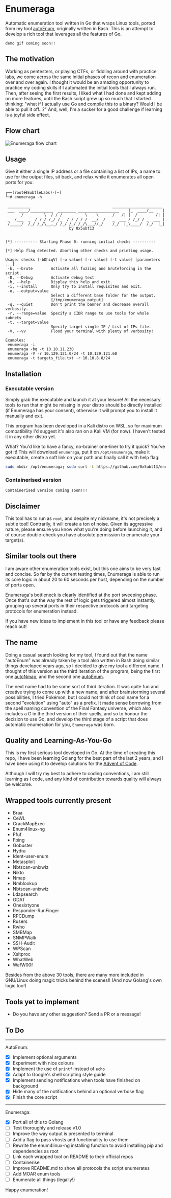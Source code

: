 # Enumeraga

Automatic enumeration tool written in Go that wraps Linux tools, ported from my tool [autoEnum](https://github.com/0x5ubt13/autoenum), originally written in Bash. This is an attempt to develop a rich tool that leverages all the features of Go.

    demo gif coming soon!!

## The motivation

Working as pentesters, or playing CTFs, or fiddling around with practice labs, we come across the same initial phases of recon and enumeration over and over again. I thought it would be an amazing opportunity to practice my coding skills if I automated the initial tools that I always run. Then, after seeing the first results, I liked what I had done and kept adding on more features, until the Bash script grew up so much that I started thinking: "what if I actually use Go and compile this to a binary? Would I be able to pull it off...?" And, well, I'm a sucker for a good challenge if learning is a joyful side effect.

## Flow chart

![Enumeraga flow chart](./img/enumeraga_flow_chart.png)


## Usage

Give it either a single IP address or a file containing a list of IPs, a name to use for the output files, sit back, and relax while it enumerates all open ports for you:

    ┌──(root㉿SubtleLabs)-[~]
    └─# enumeraga -h
    
     __________                                    ______________________
     ___  ____/__________  ________ __________________    |_  ____/__    |
     __  __/  __  __ \  / / /_  __ `__ \  _ \_  ___/_  /| |  / __ __  /| |
     _  /___  _  / / / /_/ /_  / / / / /  __/  /   _  ___ / /_/ / _  ___ |
     /_____/  /_/ /_/\__,_/ /_/ /_/ /_/\___//_/    /_/  |_\____/  /_/  |_|
                                by 0x5ubt13                           
    
    
    [*] ---------- Starting Phase 0: running initial checks ----------
    
    [*] Help flag detected. Aborting other checks and printing usage.
    
    Usage: checks [-bDhiqV] [-o value] [-r value] [-t value] [parameters ...]
     -b, --brute        Activate all fuzzing and bruteforcing in the script.
     -D, --Debug        Activate debug text
     -h, --help         Display this help and exit.
     -i, --install      Only try to install requisites and exit.
     -o, --output=value
                        Select a different base folder for the output.
                        [/tmp/enumeraga_output]
     -q, --quiet        Don't print the banner and decrease overall verbosity.
     -r, --range=value  Specify a CIDR range to use tools for whole subnets
     -t, --target=value
                        Specify target single IP / List of IPs file.
     -V, --vv           Flood your terminal with plenty of verbosity!
    
    Examples:
     enumeraga -i
     enumeraga -bq -t 10.10.11.230
     enumeraga -V -r 10.129.121.0/24 -t 10.129.121.60
     enumeraga -t targets_file.txt -r 10.10.8.0/24

## Installation

### Executable version

Simply grab the executable and launch it at your leisure! All the necessary tools to run that might be missing in your distro should be directly installed (if Enumeraga has your consent), otherwise it will prompt you to install it manually and exit.

This program has been developed in a Kali distro on WSL, so for maximum compatibility I'd suggest it's also ran on a Kali VM (for now). I haven't tested it in any other distro yet.

What? You'd like to have a fancy, no-brainer one-liner to try it quick? You've got it! This will download `enumeraga`, put it on `/opt/enumeraga`, make it executable, create a soft link on your path and finally call it with help flag:

~~~sh
sudo mkdir /opt/enumeraga; sudo curl -L https://github.com/0x5ubt13/enumeraga/releases/download/v0.1.4-beta/enumeraga_v0.1.4-beta -o /opt/enumeraga/enumeraga; sudo chmod +x /opt/enumeraga/enumeraga; sudo ln -s /opt/enumeraga/enumeraga /usr/bin/enumeraga; enumeraga -h
~~~

### Containerised version

    Containerised version coming soon!!!

## Disclaimer

This tool has to run as `root`, and despite my nickname, it's not precisely a subtle tool! Contrarily, it will create a ton of noise. Given its aggressive nature, please ensure you know what you're doing before launching it, and of course double-check you have absolute permission to enumerate your target(s). 

## Similar tools out there

I am aware other enumeration tools exist, but this one aims to be very fast and concise. So far by the current testing times, Enumeraga is able to run its core logic in about 20 to 60 seconds per host, depending on the number of ports open. 

Enumeraga's bottleneck is clearly identified at the port sweeping phase. Once that's out the way the rest of logic gets triggered almost instantly, grouping up several ports in their respective protocols and targeting protocols for enumeration instead.

If you have new ideas to implement in this tool or have any feedback please reach out!

## The name

Doing a casual search looking for my tool, I found out that the name "autoEnum" was already taken by a tool also written in Bash doing similar things developed years ago, so I decided to give my tool a different name. I thought of this version as the third iteration of the program, being the first one [autoNmap](https://github.com/0x5ubt13/myToolkit/tree/main/autoNmap), and the second one [autoEnum](https://github.com/0x5ubt13/autoenum).

The next name had to be some sort of third iteration. It was quite fun and creative trying to come up with a new name, and after brainstorming several possibilities, I tried Pokémon, but I could not think of cool name for a second "evolution" using "auto" as a prefix. It made sense borrowing from the spell naming convention of the Final Fantasy universe, which also includes a G in the third version of their spells, and so to honour the decision to use Go, and develop the third stage of a script that does automatic enumeration for you, `Enumeraga` was born.

## Quality and Learning-As-You-Go

This is my first serious tool developed in Go. At the time of creating this repo, I have been learning Golang for the best part of the last 2 years, and I have been using it to develop solutions for the [Advent of Code](https://adventofcode.com/).

Although I will try my best to adhere to coding conventions, I am still learning as I code, and any kind of contribution towards quality will always be welcome.

## Wrapped tools currently present

- Braa
- CeWL
- CrackMapExec
- Enum4linux-ng
- Ffuf
- Fping
- Gobuster
- Hydra
- Ident-user-enum
- Metasploit
- Nbtscan-unixwiz
- Nikto
- Nmap
- Nmblookup
- Nbtscan-unixwiz
- Ldapsearch
- ODAT
- Onesixtyone
- Responder-RunFinger
- RPCDump
- Rusers
- Rwho
- SMBMap
- SNMPWalk
- SSH-Audit
- WPScan
- Xsltproc
- WhatWeb
- WafW00f

Besides from the above 30 tools, there are many more included in GNU/Linux doing magic tricks behind the scenes!! (And now Golang's own logic too!)

## Tools yet to implement

- Do you have any other suggestion? Send a PR or a message!

## To Do

---
AutoEnum:

- [x] Implement optional arguments
- [x] Experiment with nice colours
- [x] Implement the use of `printf` instead of `echo`
- [x] Adapt to Google's shell scripting style guide
- [x] Implement sending notifications when tools have finished on background
- [x] Hide many of the notifications behind an optional verbose flag
- [x] Finish the core script

---
Enumeraga:

- [x] Port all of this to Golang
- [ ] Test thoroughly and release v1.0
- [ ] Improve the way output is presented to terminal
- [ ] Add a flag to pass vhosts and functionality to use them
- [ ] Rewrite the enum4linux-ng installing function to avoid installing pip and dependencies as root
- [ ] Link each wrapped tool on README to their official repos
- [ ] Containerise
- [ ] Improve README.md to show all protocols the script enumerates
- [ ] Add MOAR enum tools
- [ ] Enumerate all things (legally!)

Happy enumeration!
